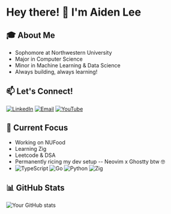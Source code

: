 # Hey there! 👋 I'm Aiden Lee


## 🎓 About Me
- Sophomore at Northwestern University
- Major in Computer Science
- Minor in Machine Learning & Data Science
- Always building, always learning!

## 📫 Let's Connect!
[![LinkedIn](https://img.shields.io/badge/-LinkedIn-0077B5?style=flat-square&logo=linkedin&logoColor=white)](https://www.linkedin.com/in/aiden-lee11/)
[![Email](https://img.shields.io/badge/-Email-D14836?style=flat-square&logo=gmail&logoColor=white)](mailto:aidenlee2027@u.northwestern.edu)
[![YouTube](https://img.shields.io/badge/-Watch%20me%20learn%20every%20day!-FF0000?style=flat-square&logo=youtube&logoColor=white)](https://www.youtube.com/@aidencodes11)

## 🔭 Current Focus
- Working on NUFood
- Learning Zig
- Leetcode & DSA
- Permanently ricing my dev setup -- Neovim x Ghostty btw 🤓
- ![TypeScript](https://img.shields.io/badge/-TypeScript-3178C6?style=flat-square&logo=typescript&logoColor=white)
![Go](https://img.shields.io/badge/-Go-00ADD8?style=flat-square&logo=go&logoColor=white)
![Python](https://img.shields.io/badge/-Python-3776AB?style=flat-square&logo=python&logoColor=white)
![Zig](https://img.shields.io/badge/-Zig-F7A41D?style=flat-square&logo=zig&logoColor=white)

<!-- ## 🌟 Featured Projects -->
<!-- ### NUFood 🍽️ -->
<!-- ![Go](https://img.shields.io/badge/-Go-00ADD8?style=flat-square&logo=go&logoColor=white) ![TypeScript](https://img.shields.io/badge/-TypeScript-3178C6?style=flat-square&logo=typescript&logoColor=white) -->
<!-- ![React](https://img.shields.io/badge/-React-61DAFB?style=flat-square&logo=react&logoColor=black) An enhanced, streamlined alternative to Northwestern's dining app, offering real-time menu updates, operating hours, and the ability to favorite items so you never miss them. [**Live Link**](https://nufood.me) | [**GitHub**](https://github.com/aiden-lee11/NUFood) -->

<!-- ### ApplyRight 📚 -->
<!-- ![TypeScript](https://img.shields.io/badge/-TypeScript-3178C6?style=flat-square&logo=typescript&logoColor=white) ![React](https://img.shields.io/badge/-React-61DAFB?style=flat-square&logo=react&logoColor=black) ![Next.js](https://img.shields.io/badge/-Next.js-000000?style=flat-square&logo=next.js&logoColor=white) AI-powered platform providing affordable college essay feedback to help students create their best application. [**Live Link**](https://applyrightai.com) --> 


<!-- ## 🎯 Goals for 2025 -->
<!-- - [ ] Learn Zig --> 
<!-- - [ ] Complete 3 significant backend projects -->
<!-- - [ ] Contribute to open source projects -->
<!-- - [ ] Expand my knowledge in ML/Data Science -->
<!-- - [ ] Secure a summer internship -->

## 📊 GitHub Stats 
![Your GitHub stats](https://github-readme-stats-gray-psi-17.vercel.app/api?username=aiden-lee11&hide=issues&show_icons=true&theme=rose_pine)
